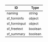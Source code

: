 <table class="schema-table" style="font-size: 0.75em; word-wrap: break-word;">
   <thead>
       <tr>
           <th>ID</th>
           <th>Type</th>
       </tr>
   </thead>
   <tbody>
       <tr>
           <td class="schema-propertyName">naming</td>
           <td class="schema-type">string</td>
       </tr>
       <tr>
           <td class="schema-propertyName">sf_forminfo</td>
           <td class="schema-type">object</td>
       </tr>
       <tr>
           <td class="schema-propertyName">sf_forminput</td>
           <td class="schema-type">object</td>
       </tr>
       <tr>
           <td class="schema-propertyName">sf_freetext</td>
           <td class="schema-type">boolean</td>
       </tr>
       <tr>
           <td class="schema-propertyName">sf_summary</td>
           <td class="schema-type">boolean</td>
       </tr>
   </tbody>
</table>
